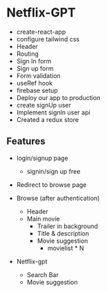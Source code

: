 # Netflix-GPT
- create-react-app
- configure tailwind css
- Header
- Routing 
- Sign In form
- Sign up form
- Form validation
- useRef hook
- firebase setup
- Deploy our app to production
- create signUp user
- Implement signIn user api
- Created a redux store

## Features
- login/signup page
    - signin/sign up free
- Redirect to browse page

- Browse (after authentication)
    - Header
    - Main movie
        - Trailer in background
        - Title & description
        - Movie suggestion
            - movielist * N
- Netflix-gpt
  - Search Bar
  - Movie suggestion